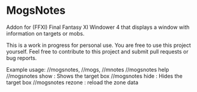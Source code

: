 # MogsNotes
Addon for (FFXI) Final Fantasy XI Windower 4 that displays a window with information on targets or mobs.

This is a work in progress for personal use. You are free to use this project yourself.
Feel free to contribute to this project and submit pull requests or bug reports.


Example usage: //mogsnotes, //mogs, //mnotes
//mogsnotes help
//mogsnotes show : Shows the target box
//mogsnotes hide : Hides the target box
//mogsnotes rezone : reload the zone data





